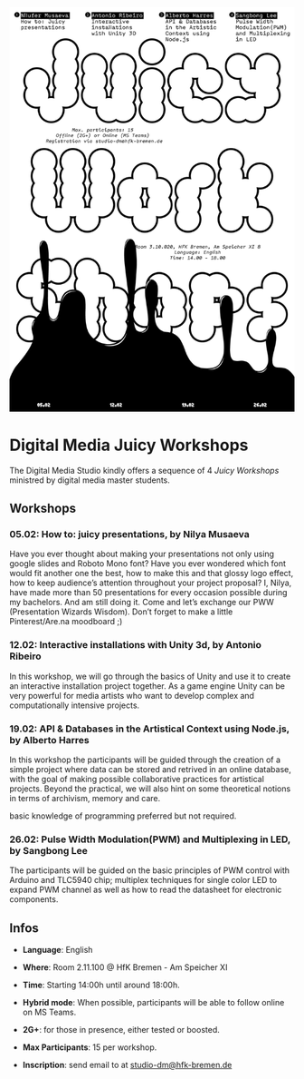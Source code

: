 ![](./poster.jpg)

# Digital Media Juicy Workshops

The Digital Media Studio kindly offers a sequence of 4 *Juicy Workshops* ministred by digital media master students.

## Workshops

### 05.02: How to: juicy presentations, by Nilya Musaeva

Have you ever thought about making your presentations not only using google slides and Roboto Mono font? Have you ever wondered which font would fit another one the best, how to make this and that glossy logo effect, how to keep audience’s attention throughout your project proposal? I, Nilya, have made more than 50 presentations for every occasion possible during my bachelors. And am still doing it. Come and let’s exchange our PWW (Presentation Wizards Wisdom). Don’t forget to make a little Pinterest/Are.na moodboard ;)

### 12.02: Interactive installations with Unity 3d, by Antonio Ribeiro

In this workshop, we will go through the basics of Unity and use it to create an interactive installation project together. As a game engine Unity can be very powerful for media artists who want to develop complex and computationally intensive projects.

### 19.02: API & Databases in the Artistical Context using Node.js, by Alberto Harres

In this workshop the participants will be guided through the creation of a simple project where data can be stored and retrived in an online database, with the goal of making possible collaborative practices for artistical projects. Beyond the practical, we will also hint on some theoretical notions in terms of archivism, memory and care.

basic knowledge of programming preferred but not required.  

### 26.02: Pulse Width Modulation(PWM) and Multiplexing in LED, by Sangbong Lee

The participants will be guided on the basic principles of PWM control with Arduino and TLC5940 chip; multiplex techniques for single color LED to expand PWM channel as well as how to read the datasheet for electronic components.

## Infos

- __Language__: English

- __Where__: Room 2.11.100 @ HfK Bremen - Am Speicher XI

- __Time__: Starting 14:00h until around 18:00h.

- __Hybrid mode__: When possible, participants will be able to follow online on MS Teams.

- __2G+__: for those in presence, either tested or boosted.

- __Max Participants__: 15 per workshop.

- __Inscription__: send email to at [studio-dm@hfk-bremen.de](studio-dm@hfk-bremen.de)
